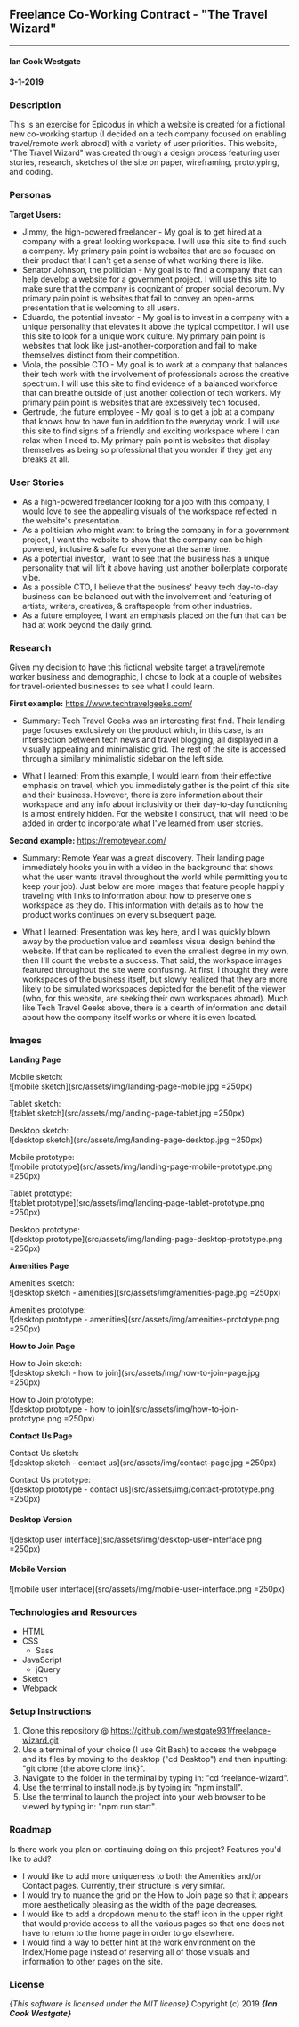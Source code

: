 ## Freelance Co-Working Contract - "The Travel Wizard"
---

#### Ian Cook Westgate
#### 3-1-2019

### Description

This is an exercise for Epicodus in which a website is created for a fictional new co-working startup (I decided on a tech company focused on enabling travel/remote work abroad) with a variety of user priorities. This website, "The Travel Wizard" was created through a design process featuring user stories, research, sketches of the site on paper, wireframing, prototyping, and coding.

### Personas

**Target Users:**

* Jimmy, the high-powered freelancer - My goal is to get hired at a company with a great looking workspace. I will use this site to find such a company. My primary pain point is websites that are so focused on their product that I can't get a sense of what working there is like.
* Senator Johnson, the politician - My goal is to find a company that can help develop a website for a government project. I will use this site to make sure that the company is cognizant of proper social decorum. My primary pain point is websites that fail to convey an open-arms presentation that is welcoming to all users.
* Eduardo, the potential investor - My goal is to invest in a company with a unique personality that elevates it above the typical competitor. I will use this site to look for a unique work culture. My primary pain point is websites that look like just-another-corporation and fail to make themselves distinct from their competition.
* Viola, the possible CTO - My goal is to work at a company that balances their tech work with the involvement of professionals across the creative spectrum. I will use this site to find evidence of a balanced workforce that can breathe outside of just another collection of tech workers. My primary pain point is websites that are excessively tech focused.
* Gertrude, the future employee - My goal is to get a job at a company that knows how to have fun in addition to the everyday work. I will use this site to find signs of a friendly and exciting workspace where I can relax when I need to. My primary pain point is websites that display themselves as being so professional that you wonder if they get any breaks at all.

### User Stories

* As a high-powered freelancer looking for a job with this company, I would love to see the appealing visuals of the workspace reflected in the website's presentation.
* As a politician who might want to bring the company in for a government project, I want the website to show that the company can be high-powered, inclusive & safe for everyone at the same time.
* As a potential investor, I want to see that the business has a unique personality that will lift it above having just another boilerplate corporate vibe.
* As a possible CTO, I believe that the business' heavy tech day-to-day business can be balanced out with the involvement and featuring of artists, writers, creatives, & craftspeople from other industries.
* As a future employee, I want an emphasis placed on the fun that can be had at work beyond the daily grind.

### Research

Given my decision to have this fictional website target a travel/remote worker business and demographic, I chose to look at a couple of websites for travel-oriented businesses to see what I could learn.

**First example:** https://www.techtravelgeeks.com/

* Summary: Tech Travel Geeks was an interesting first find. Their landing page focuses exclusively on the product which, in this case, is an intersection between tech news and travel blogging, all displayed in a visually appealing and minimalistic grid. The rest of the site is accessed through a similarly minimalistic sidebar on the left side.

* What I learned: From this example, I would learn from their effective emphasis on travel, which you immediately gather is the point of this site and their business. However, there is zero information about their workspace and any info about inclusivity or their day-to-day functioning is almost entirely hidden. For the website I construct, that will need to be added in order to incorporate what I've learned from user stories.

**Second example:** https://remoteyear.com/

* Summary: Remote Year was a great discovery. Their landing page immediately hooks you in with a video in the background that shows what the user wants (travel throughout the world while permitting you to keep your job). Just below are more images that feature people happily traveling with links to information about how to preserve one's workspace as they do. This information with details as to how the product works continues on every subsequent page.

* What I learned: Presentation was key here, and I was quickly blown away by the production value and seamless visual design behind the website. If that can be replicated to even the smallest degree in my own, then I'll count the website a success. That said, the workspace images featured throughout the site were confusing. At first, I thought they were workspaces of the business itself, but slowly realized that they are more likely to be simulated workspaces depicted for the benefit of the viewer (who, for this website, are seeking their own workspaces abroad). Much like Tech Travel Geeks above, there is a dearth of information and detail about how the company itself works or where it is even located.

### Images

**Landing Page**

Mobile sketch:<br>
 ![mobile sketch](src/assets/img/landing-page-mobile.jpg =250px)

Tablet sketch:<br>
 ![tablet sketch](src/assets/img/landing-page-tablet.jpg =250px)

Desktop sketch:<br>
 ![desktop sketch](src/assets/img/landing-page-desktop.jpg =250px)

Mobile prototype:<br>
 ![mobile prototype](src/assets/img/landing-page-mobile-prototype.png =250px)

Tablet prototype:<br>
 ![tablet prototype](src/assets/img/landing-page-tablet-prototype.png =250px)

Desktop prototype:<br>
 ![desktop prototype](src/assets/img/landing-page-desktop-prototype.png =250px)

**Amenities Page**

Amenities sketch:<br>
 ![desktop sketch - amenities](src/assets/img/amenities-page.jpg =250px)

Amenities prototype:<br>
 ![desktop prototype - amenities](src/assets/img/amenities-prototype.png =250px)

**How to Join Page**

How to Join sketch:<br>
 ![desktop sketch - how to join](src/assets/img/how-to-join-page.jpg =250px)

How to Join prototype:<br>
 ![desktop prototype - how to join](src/assets/img/how-to-join-prototype.png =250px)

**Contact Us Page**

Contact Us sketch:<br>
 ![desktop sketch - contact us](src/assets/img/contact-page.jpg =250px)

Contact Us prototype:<br>
 ![desktop prototype - contact us](src/assets/img/contact-prototype.png =250px)

#### Desktop Version

![desktop user interface](src/assets/img/desktop-user-interface.png =250px)

#### Mobile Version

![mobile user interface](src/assets/img/mobile-user-interface.png =250px)


### Technologies and Resources

* HTML
* CSS
  * Sass
* JavaScript
  * jQuery
* Sketch
* Webpack

### Setup Instructions

1. Clone this repository @ https://github.com/iwestgate931/freelance-wizard.git
2. Use a terminal of your choice (I use Git Bash) to access the webpage and its files by moving to the desktop ("cd Desktop") and then inputting: "git clone {the above clone link}".
3. Navigate to the folder in the terminal by typing in: "cd freelance-wizard".
4. Use the terminal to install node.js by typing in: "npm install".
5. Use the terminal to launch the project into your web browser to be viewed by typing in: "npm run start".

### Roadmap

Is there work you plan on continuing doing on this project? Features you'd like to add?

* I would like to add more uniqueness to both the Amenities and/or Contact pages. Currently, their structure is very similar.
* I would try to nuance the grid on the How to Join page so that it appears more aesthetically pleasing as the width of the page decreases.
* I would like to add a dropdown menu to the staff icon in the upper right that would provide access to all the various pages so that one does not have to return to the home page in order to go elsewhere.
* I would find a way to better hint at the work environment on the Index/Home page instead of reserving all of those visuals and information to other pages on the site.

### License

*{This software is licensed under the MIT license}*
Copyright (c) 2019 **_{Ian Cook Westgate}_**
